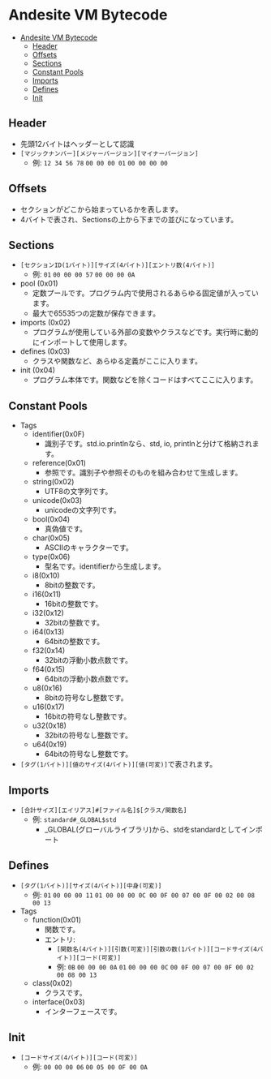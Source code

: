# Andesite VM Bytecode
- [Andesite VM Bytecode](#andesite-vm-bytecode)
  - [Header](#header)
  - [Offsets](#offsets)
  - [Sections](#sections)
  - [Constant Pools](#constant-pools)
  - [Imports](#imports)
  - [Defines](#defines)
  - [Init](#init)

## Header
- 先頭12バイトはヘッダーとして認識
- `[マジックナンバー][メジャーバージョン][マイナーバージョン]`
  - 例: `12 34 56 78` `00 00 00 01` `00 00 00 00`

## Offsets
- セクションがどこから始まっているかを表します。
- 4バイトで表され、Sectionsの上から下までの並びになっています。

## Sections
- `[セクションID(1バイト)][サイズ(4バイト)][エントリ数(4バイト)]`
  - 例: `01` `00 00 00 57` `00 00 00 0A`
- pool (0x01)
  - 定数プールです。プログラム内で使用されるあらゆる固定値が入っています。
  - 最大で65535つの定数が保存できます。
- imports (0x02)
  - プログラムが使用している外部の変数やクラスなどです。実行時に動的にインポートして使用します。
- defines (0x03)
  - クラスや関数など、あらゆる定義がここに入ります。
- init (0x04)
  - プログラム本体です。関数などを除くコードはすべてここに入ります。

## Constant Pools
- Tags
  - identifier(0x0F)
    - 識別子です。std.io.printlnなら、std, io, printlnと分けて格納されます。
  - reference(0x01)
    - 参照です。識別子や参照そのものを組み合わせて生成します。
  - string(0x02)
    - UTF8の文字列です。
  - unicode(0x03)
    - unicodeの文字列です。
  - bool(0x04)
    - 真偽値です。
  - char(0x05)
    - ASCIIのキャラクターです。
  - type(0x06)
    - 型名です。identifierから生成します。
  - i8(0x10)
    - 8bitの整数です。
  - i16(0x11)
    - 16bitの整数です。
  - i32(0x12)
    - 32bitの整数です。
  - i64(0x13)
    - 64bitの整数です。
  - f32(0x14)
    - 32bitの浮動小数点数です。
  - f64(0x15)
    - 64bitの浮動小数点数です。
  - u8(0x16)
    - 8bitの符号なし整数です。
  - u16(0x17)
    - 16bitの符号なし整数です。
  - u32(0x18)
    - 32bitの符号なし整数です。
  - u64(0x19)
    - 64bitの符号なし整数です。
- `[タグ(1バイト)][値のサイズ(4バイト)][値(可変)]`で表されます。

## Imports
- `[合計サイズ][エイリアス]#[ファイル名]$[クラス/関数名]`
  - 例: `standard#_GLOBAL$std`
    - _GLOBAL(グローバルライブラリ)から、stdをstandardとしてインポート

## Defines
- `[タグ(1バイト)][サイズ(4バイト)][中身(可変)]`
  - 例: `01` `00 00 00 11` `01 00 00 00 0C 00 0F 00 07 00 0F 00 02 00 08 00 13`
- Tags
  - function(0x01)
    - 関数です。
    - エントリ:
      - `[関数名(4バイト)][引数(可変)][引数の数(1バイト)][コードサイズ(4バイト)][コード(可変)]`
      - 例: `0B` `00 00 00 0A` `01` `00 00 00 0C` `00 0F 00 07 00 0F 00 02 00 08 00 13`
  - class(0x02)
    - クラスです。
  - interface(0x03)
    - インターフェースです。

## Init
- `[コードサイズ(4バイト)][コード(可変)]`
  - 例: `00 00 00 06` `00 05 00 0F 00 0A`